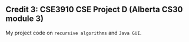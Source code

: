 ## Credit 3: CSE3910 CSE Project D (Alberta CS30 module 3)
My project code on `recursive algorithms` and `Java GUI`.

